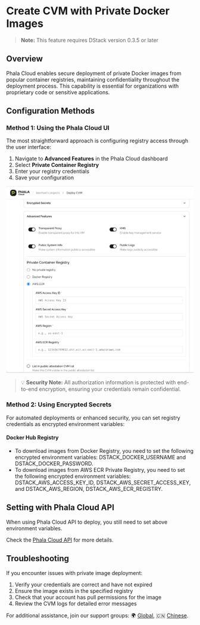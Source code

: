 # Create CVM with Private Docker Images

> **Note:** This feature requires DStack version 0.3.5 or later

## Overview

Phala Cloud enables secure deployment of private Docker images from popular container registries, maintaining confidentiality throughout the deployment process. This capability is essential for organizations with proprietary code or sensitive applications.

## Configuration Methods

### Method 1: Using the Phala Cloud UI

The most straightforward approach is configuring registry access through the user interface:

1. Navigate to **Advanced Features** in the Phala Cloud dashboard
2. Select **Private Container Registry**
3. Enter your registry credentials
4. Save your configuration

![Private Docker registry configuration](../../.gitbook/assets/cloud-private-docker.png)

> 💡 **Security Note:** All authorization information is protected with end-to-end encryption, ensuring your credentials remain confidential.

### Method 2: Using Encrypted Secrets

For automated deployments or enhanced security, you can set registry credentials as encrypted environment variables:

#### Docker Hub Registry

- To download images from Docker Registry, you need to set the following encrypted environment variables: DSTACK_DOCKER_USERNAME and DSTACK_DOCKER_PASSWORD.
- To download images from AWS ECR Private Registry, you need to set the following encrypted environment variables: DSTACK_AWS_ACCESS_KEY_ID, DSTACK_AWS_SECRET_ACCESS_KEY, and DSTACK_AWS_REGION, DSTACK_AWS_ECR_REGISTRY.

## Setting with Phala Cloud API

When using Phala Cloud API to deploy, you still need to set above environment variables.

Check the [Phala Cloud API](https://cloud-api.phala.network/docs) for more details.

## Troubleshooting

If you encounter issues with private image deployment:

1. Verify your credentials are correct and have not expired
2. Ensure the image exists in the specified registry
3. Check that your account has pull permissions for the image
4. Review the CVM logs for detailed error messages

For additional assistance, join our support groups: 🌍 [Global](https://t.me/+nbhjx1ADG9EyYmI9), 🇨🇳 [Chinese](https://t.me/+4PcAE9qTZ1kzM2M9).